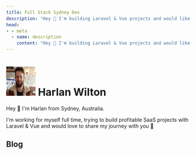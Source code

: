```yaml
---
title: Full Stack Sydney Dev
description: "Hey 👋 I'm building Laravel & Vue projects and would like to share my journey with you."
head:
- - meta
  - name: description
    content: "Hey 👋 I'm building Laravel & Vue projects and would like to share my journey with you."
---
```




<h1><img src="./resources/me.png" width="80" height="80" loading="lazy" alt="Harlan Wilton" style="margin-top: 0 !important; margin-bottom: 0 !important;" class="inline rounded-full object-center md:h-20 md:w-20 h-12 w-12 object-cover"> Harlan Wilton</h1>

Hey 👋 I'm Harlan from Sydney, Australia.

I'm working for myself full time, trying to build profitable SaaS projects with Laravel & Vue and would love to share my journey with you 🙂

## Blog

<Posts/>
